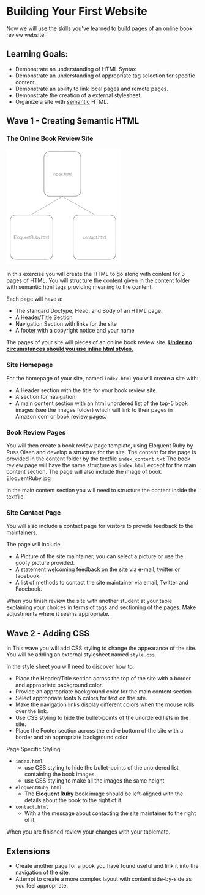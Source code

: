 # Building Your First Website

Now we will use the skills you've learned to build pages of an online book review website. 

##  Learning Goals:

-  Demonstrate an understanding of HTML Syntax  
-  Demonstrate an understanding of appropriate tag selection for specific content.  
-  Demonstrate an ability to link local pages and remote pages.
-  Demonstrate the creation of a external stylesheet.  
-  Organize a site with [semantic](http://blog.teamtreehouse.com/use-html5-sectioning-elements) HTML.


## Wave 1 - Creating Semantic HTML
### The Online Book Review Site

![Site Layout](images/layout.png "Site Layout")

In this exercise you will create the HTML to go along with content for 3 pages of HTML.  You will structure the content given in the content folder with semantic html tags providing meaning to the content.  

Each page will have a:
-  The standard Doctype, Head, and Body of an HTML page.  
-  A Header/Title Section
-  Navigation Section with links for the site
-  A footer with a copyright notice and your name

The pages of your site will pieces of an online book review site.  __[Under no circumstances should you use inline html styles.](http://stackoverflow.com/questions/2612483/whats-so-bad-about-in-line-css)__

### Site Homepage

For the homepage of your site, named `index.html` you will create a site with:
-  A Header section with the title for your book review site.
-  A section for navigation.
-  A main content section with an html unordered list of the top-5 book images (see the images folder) which will link to their pages in Amazon.com or book review pages.  

### Book Review Pages
You will then create a book review page template, using Eloquent Ruby by Russ Olsen and develop a structure for the site.  The content for the page is provided in the content folder by the textfile `index_content.txt`  The book review page will have the same structure as `index.html` except for the main content section.  The page will also include the image of book EloquentRuby.jpg

In the main content section you will need to structure the content inside the textfile. 

### Site Contact Page
You will also include a contact page for visitors to provide feedback to the maintainers.  

The page will include:

-  A Picture of the site maintainer, you can select a picture or use the goofy picture provided.
-  A statement welcoming feedback on the site via e-mail, twitter or facebook.
-  A list of methods to contact the site maintainer via email, Twitter and Facebook.  

When you finish review the site with another student at your table explaining your choices in terms of tags and sectioning of the pages.  Make adjustments where it seems appropriate.  

## Wave 2 - Adding CSS

In This wave you will add CSS styling to change the appearance of the site.  You will be adding an external stylesheet named `style.css`.

In the style sheet you will need to discover how to:

-  Place the Header/Title section across the top of the site with a border and appropriate background color.
-  Provide an appropriate background color for the main content section
-  Select appropriate fonts & colors for text on the site.  
-  Make the navigation links display different colors when the mouse rolls over the link.  
-  Use CSS styling to hide the bullet-points of the unordered lists in the site.  
-  Place the Footer section across the entire bottom of the site with a border and an appropriate background color
 

Page Specific Styling:
-  `index.html` 
	-  use CSS styling to hide the bullet-points of the unordered list containing the book images.
	-  use CSS styling to make all the images the same height
-  `eloquentRuby.html`
	-  The __Eloquent Ruby__ book image should be left-aligned with the details about the book to the right of it.
-  `contact.html`
	-  With a the message about contacting the site maintainer to the right of it.  

When you are finished review your changes with your tablemate.  

## Extensions
-  Create another page for a book you have found useful and link it into the navigation of the site.  
-  Attempt to create a more complex layout with content side-by-side as you feel appropriate.  
